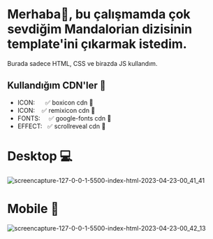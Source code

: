 # Merhaba👋, bu çalışmamda çok sevdiğim Mandalorian dizisinin template'ini çıkarmak istedim.

Burada sadece HTML, CSS ve birazda JS kullandım.

## Kullandığım CDN'ler 🔗

- ICON: &nbsp; &nbsp; &nbsp;✅ boxicon cdn 🔗
- ICON: &nbsp; &nbsp;✅ remixicon cdn 🔗
- FONTS: &nbsp; &nbsp; ✅ google-fonts cdn 🔗
- EFFECT: &nbsp; ✅ scrollreveal cdn 🔗

# Desktop 💻

![screencapture-127-0-0-1-5500-index-html-2023-04-23-00_41_41](https://user-images.githubusercontent.com/26012639/233808136-6c0759f0-4add-4efa-91cb-e06589485b19.png)

# Mobile 📱

![screencapture-127-0-0-1-5500-index-html-2023-04-23-00_42_13](https://user-images.githubusercontent.com/26012639/233808131-acb50d30-915a-42e3-87c6-0a6ce9a50a54.png)

